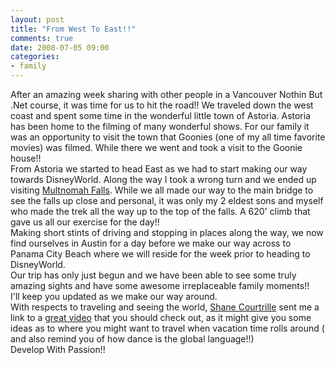 ```yaml
---
layout: post
title: "From West To East!!"
comments: true
date: 2008-07-05 09:00
categories:
- family
---
```


After an amazing week sharing with other people in a Vancouver Nothin But .Net course, it was time for us to hit the road!! We traveled down the west coast and spent some time in the wonderful little town of Astoria. Astoria has been home to the filming of many wonderful shows. For our family it was an opportunity to visit the town that Goonies (one of my all time favorite movies) was filmed. While there we went and took a visit to the Goonie house!!  
From Astoria we started to head East as we had to start making our way towards DisneyWorld. Along the way I took a wrong turn and we ended up visiting [Multnomah Falls](http://www.spectacularoregon.com/fallslakes/multnomahfalls.htm). While we all made our way to the main bridge to see the falls up close and personal, it was only my 2 eldest sons and myself who made the trek all the way up to the top of the falls. A 620' climb that gave us all our exercise for the day!!  
Making short stints of driving and stopping in places along the way, we now find ourselves in Austin for a day before we make our way across to Panama City Beach where we will reside for the week prior to heading to DisneyWorld.  
Our trip has only just begun and we have been able to see some truly amazing sights and have some awesome irreplaceable family moments!!  
I'll keep you updated as we make our way around.  
With respects to traveling and seeing the world, [Shane Courtrille](http://scourtrille.wordpress.com/) sent me a link to a [great video](http://www.vimeo.com/1211060) that you should check out, as it might give you some ideas as to where you might want to travel when vacation time rolls around ( and also remind you of how dance is the global language!!)  
Develop With Passion!!




